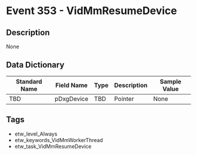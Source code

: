 # Event 353 - VidMmResumeDevice

## Description
None

## Data Dictionary
|Standard Name|Field Name|Type|Description|Sample Value|
|---|---|---|---|---|
|TBD|pDxgDevice|TBD|Pointer|None|None|

## Tags
* etw_level_Always
* etw_keywords_VidMmWorkerThread
* etw_task_VidMmResumeDevice